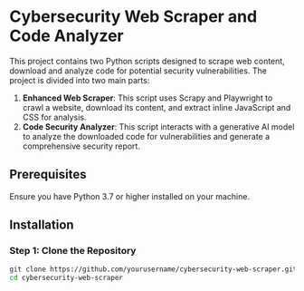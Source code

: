 # Cybersecurity Web Scraper and Code Analyzer

This project contains two Python scripts designed to scrape web content, download and analyze code for potential security vulnerabilities. The project is divided into two main parts:

1. **Enhanced Web Scraper**: This script uses Scrapy and Playwright to crawl a website, download its content, and extract inline JavaScript and CSS for analysis.
2. **Code Security Analyzer**: This script interacts with a generative AI model to analyze the downloaded code for vulnerabilities and generate a comprehensive security report.

## Prerequisites

Ensure you have Python 3.7 or higher installed on your machine.

## Installation

### Step 1: Clone the Repository

```bash
git clone https://github.com/yourusername/cybersecurity-web-scraper.git
cd cybersecurity-web-scraper
